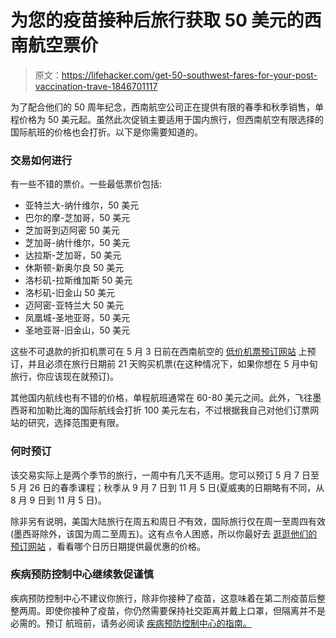 # 为您的疫苗接种后旅行获取 50 美元的西南航空票价

> 原文：<https://lifehacker.com/get-50-southwest-fares-for-your-post-vaccination-trave-1846701117>

为了配合他们的 50 周年纪念，西南航空公司正在提供有限的春季和秋季销售，单程价格为 50 美元起。虽然此次促销主要适用于国内旅行，但西南航空有限选择的国际航班的价格也会打折。以下是你需要知道的。



### **交易如何进行**

有一些不错的票价。一些最低票价包括:

*   亚特兰大-纳什维尔，50 美元
*   巴尔的摩-芝加哥，50 美元
*   芝加哥到迈阿密 50 美元
*   芝加哥-纳什维尔，50 美元
*   达拉斯-芝加哥，50 美元
*   休斯顿-新奥尔良 50 美元
*   洛杉矶-拉斯维加斯 50 美元
*   洛杉矶-旧金山 50 美元
*   迈阿密-亚特兰大 50 美元
*   凤凰城-圣地亚哥，50 美元
*   圣地亚哥-旧金山，50 美元

这些不可退款的折扣机票可在 5 月 3 日前在西南航空的 [低价机票预订网站](https://www.southwest.com/air/low-fare-calendar/index.html?departureDate=2021-05-01&returnDate=2021-05-04&slp=SALEAPRMAY2021&s_tnt=128037%3A0%3A0&adobe_mc_sdid=SDID%3D5C3F177DD207F4EB-32AA11581A15F6E6%7CMCORGID%3D65D316D751E563EC0A490D4C%40AdobeOrg%7CTS%3D1618593190&adobe_mc_ref=https%3A%2F%2Fwww.google.com%2F&src=SRCH_go_cmp-9967502315_adg-100990692695_ad-513854703276_kwd-95562909_dev-c_ext-_prd-) 上预订，并且必须在旅行日期前 21 天购买机票(在这种情况下，如果你想在 5 月中旬旅行，你应该现在就预订)。

其他国内航线也有不错的价格，单程航班通常在 60-80 美元之间。此外，飞往墨西哥和加勒比海的国际航线会打折 100 美元左右，不过根据我自己对他们订票网站的研究，选择范围更有限。

### **何时预订**

该交易实际上是两个季节的旅行，一周中有几天不适用。您可以预订 5 月 7 日至 5 月 26 日的春季课程；秋季从 9 月 7 日到 11 月 5 日(夏威夷的日期略有不同，从 8 月 9 日到 11 月 5 日)。

除非另有说明，美国大陆旅行在周五和周日*不*有效，国际旅行仅在周一至周四有效(墨西哥除外，该国为周二至周五)。这有点令人困惑，所以你最好去 [逛逛他们的预订网站](https://www.southwest.com/air/low-fare-calendar/index.html?departureDate=2021-05-01&returnDate=2021-05-04&slp=SALEAPRMAY2021&s_tnt=128037%3A0%3A0&adobe_mc_sdid=SDID%3D5C3F177DD207F4EB-32AA11581A15F6E6%7CMCORGID%3D65D316D751E563EC0A490D4C%40AdobeOrg%7CTS%3D1618593190&adobe_mc_ref=https%3A%2F%2Fwww.google.com%2F&src=SRCH_go_cmp-9967502315_adg-100990692695_ad-513854703276_kwd-95562909_dev-c_ext-_prd-) ，看看哪个日历日期提供最优惠的价格。

### **疾病预防控制中心继续敦促谨慎**

疾病预防控制中心不建议你旅行，除非你接种了疫苗，这意味着在第二剂疫苗后整整两周。即使你接种了疫苗，你仍然需要保持社交距离并戴上口罩，但隔离并不是必需的。预订 航班前，请务必阅读 [疾病预防控制中心的指南。](https://www.cdc.gov/coronavirus/2019-ncov/travelers/travel-during-covid19.html)